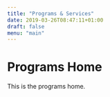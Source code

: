 ```yaml
---
title: "Programs & Services"
date: 2019-03-26T08:47:11+01:00
draft: false
menu: "main"
---
```

# Programs Home

This is the programs home.
